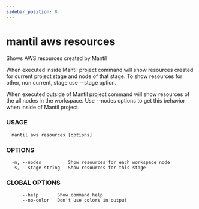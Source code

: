 ```yaml
---
sidebar_position: 8
---
```


# mantil aws resources

Shows AWS resources created by Mantil

When executed inside Mantil project command will show resources created
for current project stage and node of that stage.
To show resources for other, non current, stage use --stage option.

When executed outside of Mantil project command will show resources of
the all nodes in the workspace.
Use --nodes options to get this behavior when inside of Mantil project.

### USAGE
```
  mantil aws resources [options]
```
### OPTIONS
```
  -n, --nodes          Show resources for each workspace node
  -s, --stage string   Show resources for this stage
```
### GLOBAL OPTIONS
```
      --help       Show command help
      --no-color   Don't use colors in output
```

